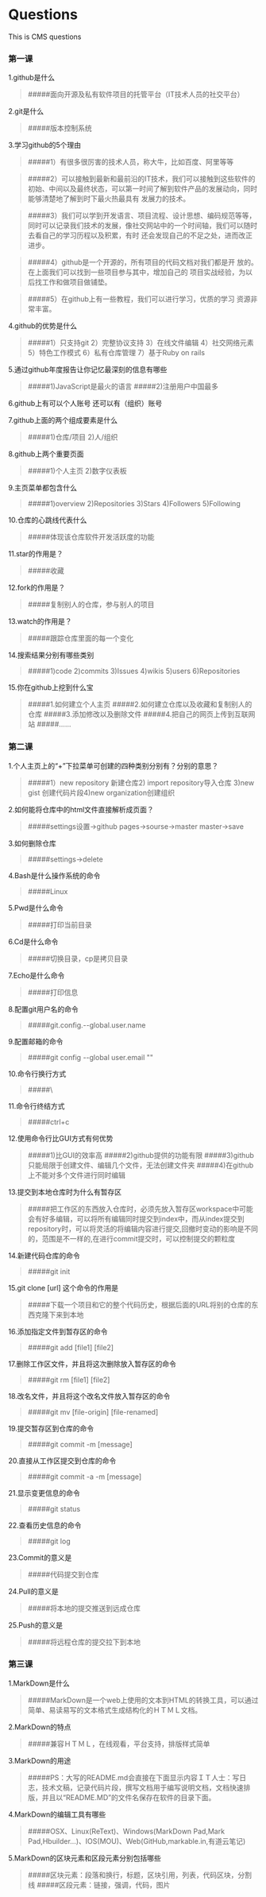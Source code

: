# Questions
This is CMS questions
### 第一课
1.github是什么

> #####面向开源及私有软件项目的托管平台（IT技术人员的社交平台）

2.git是什么

> #####版本控制系统

3.学习github的5个理由

> #####1）有很多很厉害的技术人员，称大牛，比如百度、阿里等等

> #####2）可以接触到最新和最前沿的IT技术，我们可以接触到这些软件的初始、中间以及最终状态，可以第一时间了解到软件产品的发展动向，同时能够清楚地了解到时下最火热最具有 发展力的技术。

> #####3）我们可以学到开发语言、项目流程、设计思想、编码规范等等，同时可以记录我们技术的发展，像社交网站中的一个时间轴，我们可以随时去看自己的学习历程以及积累，有时 还会发现自己的不足之处，进而改正进步。

> #####4）github是一个开源的，所有项目的代码文档对我们都是开 放的。在上面我们可以找到一些项目参与其中，增加自己的 项目实战经验，为以后找工作和做项目做铺垫。

> #####5）在github上有一些教程，我们可以进行学习，优质的学习 资源非常丰富。

4.github的优势是什么

> #####1）只支持git 2）完整协议支持 3）在线文件编辑 4）社交网络元素 5）特色工作模式 6）私有仓库管理 7）基于Ruby on rails

5.通过github年度报告让你记忆最深刻的信息有哪些

> #####1)JavaScript是最火的语言
> #####2)注册用户中国最多

6.github上有可以个人账号 还可以有（组织）账号

7.github上面的两个组成要素是什么

> #####1)仓库/项目 2)人/组织

8.github上两个重要页面

> #####1)个人主页  2)数字仪表板

9.主页菜单都包含什么

> #####1)overview 2)Repositories 3)Stars 4)Followers 5)Following

10.仓库的心跳线代表什么

> #####体现该仓库软件开发活跃度的功能

11.star的作用是？

> #####收藏

12.fork的作用是？

> #####复制别人的仓库，参与别人的项目

13.watch的作用是？

> #####跟踪仓库里面的每一个变化

14.搜索结果分别有哪些类别

> #####1)code 2)commits 3)Issues 4)wikis 5)users 6)Repositories

15.你在github上挖到什么宝

> #####1.如何建立个人主页
> #####2.如何建立仓库以及收藏和复制别人的仓库
> #####3.添加修改以及删除文件
> #####4.把自己的网页上传到互联网站
> #####……

### 第二课
1.个人主页上的“+”下拉菜单可创建的四种类别分别有？分别的意思？

> #####1）new repository 新建仓库2) import repository导入仓库 3)new gist 创建代码片段4)new organization创建组织

2.如何能将仓库中的html文件直接解析成页面？

> #####settings设置->github pages->sourse->master master->save

3.如何删除仓库

> #####settings->delete

4.Bash是什么操作系统的命令

> #####Linux

5.Pwd是什么命令

> #####打印当前目录

6.Cd是什么命令

> #####切换目录，cp是拷贝目录

7.Echo是什么命令

> #####打印信息

8.配置git用户名的命令

> #####git.config.--global.user.name 

9.配置邮箱的命令
> #####git config --global user.email ""

10.命令行换行方式

> #####\

11.命令行终结方式

> #####ctrl+c

12.使用命令行比GUI方式有何优势

> #####1)比GUI的效率高
> #####2)github提供的功能有限 
> #####3)github只能局限于创建文件、编辑几个文件，无法创建文件夹
> #####4)在github上不能对多个文件进行同时编辑

13.提交到本地仓库时为什么有暂存区

> #####把工作区的东西放入仓库时，必须先放入暂存区workspace中可能会有好多编辑，可以将所有编辑同时提交到index中，而从index提交到repository时，可以将灵活的将编辑内容进行提交,回撤时变动的影响是不同的，范围是不一样的,在进行commit提交时，可以控制提交的颗粒度

14.新建代码仓库的命令

> #####git init

15.git clone [url] 这个命令的作用是

> #####下载一个项目和它的整个代码历史，根据后面的URL将别的仓库的东西克隆下来到本地

16.添加指定文件到暂存区的命令

> #####git add [file1] [file2]

17.删除工作区文件，并且将这次删除放入暂存区的命令

> #####git rm [file1] [file2]

18.改名文件，并且将这个改名文件放入暂存区的命令

> #####git mv [file-origin] [file-renamed]

19.提交暂存区到仓库的命令

> #####git commit -m [message]

20.直接从工作区提交到仓库的命令

> #####git commit -a -m [message]

21.显示变更信息的命令

> #####git status

22.查看历史信息的命令

> #####git log

23.Commit的意义是

> #####代码提交到仓库

24.Pull的意义是

> #####将本地的提交推送到远成仓库

25.Push的意义是

> #####将远程仓库的提交拉下到本地

### 第三课
1.MarkDown是什么

> #####MarkDown是一个web上使用的文本到HTML的转换工具，可以通过简单、易读易写的文本格式生成结构化的ＨＴＭＬ文档。

2.MarkDown的特点

> #####兼容ＨＴＭＬ，在线观看，平台支持，排版样式简单

3.MarkDown的用途

> #####PS：大写的README.md会直接在下面显示内容ＩＴ人士：写日志，技术文稿，记录代码片段，撰写文档用于编写说明文档，文档快速排版，并且以“README.MD”的文件名保存在软件的目录下面。

4.MarkDown的编辑工具有哪些

> #####OSX、Linux(ReText)、Windows(MarkDown Pad,Mark Pad,Hbuilder…)、IOS(MOU)、Web(GitHub,markable.in,有道云笔记)

5.MarkDown的区块元素和区段元素分别包括哪些

> #####区块元素：段落和换行，标题，区块引用，列表，代码区块，分割线
> #####区段元素：链接，强调，代码，图片
